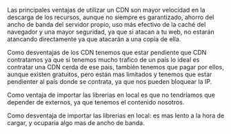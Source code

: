 Las principales ventajas de utilizar un CDN son mayor velocidad en la descarga de los recursos, aunque no siempre es garantizado, ahorro del ancho de banda del servidor propio, uso más efectivo de la caché del navegador y una mayor seguridad, ya que si atacan a tu web, no estarán atancando directamente ya que atacarán a una copia de ella.

Como desventajas de los CDN tenemos que estar pendiente que CDN contratamos ya que si tenemos mucho trafico de un país lo ideal es contratar una CDN cerda de ese pais, también tenemos que pagar por ellos, aunque existen gratuitos, pero están mas limitados y tenemos que estar pendienter al país donde se contrata, ya que nos pueden bloquear la IP.

Como ventaja de importar las librerias en local es que no tendríamos que depender de externos, ya que tenemos el contenido nosotros.

Como desventaja de importar las librerias en local:  es mas lento a la hora de cargar, y ocuparía algo mas de ancho de banda.